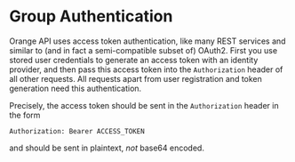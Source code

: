 # Group Authentication
Orange API uses access token authentication, like many REST services and similar
to (and in fact a semi-compatible subset of) OAuth2. First you use stored
user credentials to generate an access token with an identity provider,
and then pass this access token into the `Authorization` header of all other
requests. All requests apart from user registration and token generation
need this authentication.

Precisely, the access token should be sent in the `Authorization` header in the
form

```http
Authorization: Bearer ACCESS_TOKEN
```

and should be sent in plaintext, _not_ base64 encoded.
